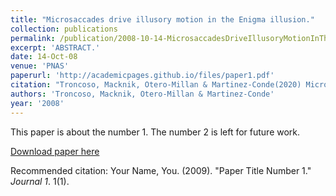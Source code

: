 ```yaml
---
title: "Microsaccades drive illusory motion in the Enigma illusion."
collection: publications
permalink: /publication/2008-10-14-MicrosaccadesDriveIllusoryMotionInTheEnigmaIllusion_
excerpt: 'ABSTRACT.'
date: 14-Oct-08
venue: 'PNAS'
paperurl: 'http://academicpages.github.io/files/paper1.pdf'
citation: "Troncoso, Macknik, Otero-Millan & Martinez-Conde(2020) Microsaccades drive illusory motion in the Enigma illusion.. Proc Natl Acad Sci U S A. 2008 Oct 14;105(41):16033-8. "
authors: 'Troncoso, Macknik, Otero-Millan & Martinez-Conde'
year: '2008'
---
```

This paper is about the number 1. The number 2 is left for future work.

[Download paper here](http://academicpages.github.io/files/paper1.pdf)

Recommended citation: Your Name, You. (2009). "Paper Title Number 1." <i>Journal 1</i>. 1(1).
